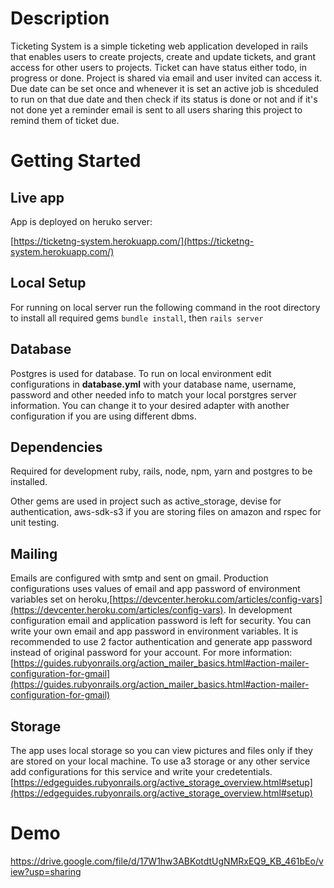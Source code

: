 # Description

Ticketing System is a simple ticketing web application developed in rails that enables users to create projects, create and update tickets, and grant access for other users to projects. Ticket can have status either todo, in progress or done. Project is shared via email and user invited can access it. Due date can be set once and whenever it is set an active job is shceduled to run on that due date and then check if its status is done or not and if it's not done yet a reminder email is sent to all users sharing this project to remind them of ticket due.

# Getting Started

## Live app

App is deployed on heruko server:

[https://ticketng-system.herokuapp.com/](https://ticketng-system.herokuapp.com/)

## Local Setup

For running on local server run the following command in the root directory to install all required gems
`bundle install`, then
`rails server`

## Database

Postgres is used for database. To run on local environment edit configurations in **database.yml** with your database name, username, password and other needed info to match your local porstgres server information. You can change it to your desired adapter with another configuration if you are using different dbms.

## Dependencies

Required for development ruby, rails, node, npm, yarn and postgres to be installed.

Other gems are used in project such as active_storage, devise for authentication, aws-sdk-s3 if you are storing files on amazon and rspec for unit testing.

## Mailing

Emails are configured with smtp and sent on gmail. Production configurations uses values of email and app password of environment variables set on heroku,[https://devcenter.heroku.com/articles/config-vars](https://devcenter.heroku.com/articles/config-vars). In development configuration email and application password is left for security. You can write your own email and app password in environment variables. It is recommended to use 2 factor authentication and generate app password instead of original password for your account. For more information: [https://guides.rubyonrails.org/action_mailer_basics.html#action-mailer-configuration-for-gmail](https://guides.rubyonrails.org/action_mailer_basics.html#action-mailer-configuration-for-gmail)

## Storage

The app uses local storage so you can view pictures and files only if they are stored on your local machine. To use a3 storage or any other service add configurations for this service and write your credetentials. [https://edgeguides.rubyonrails.org/active_storage_overview.html#setup](https://edgeguides.rubyonrails.org/active_storage_overview.html#setup)

# Demo

https://drive.google.com/file/d/17W1hw3ABKotdtUgNMRxEQ9_KB_461bEo/view?usp=sharing
